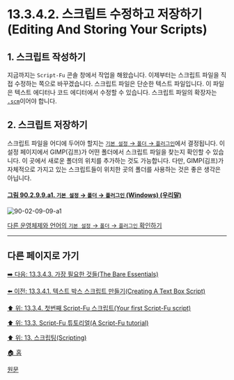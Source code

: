 # 13.3.4.2. 스크립트 수정하고 저장하기(Editing And Storing Your Scripts)
## 1. 스크립트 작성하기
지금까지는 `Script-Fu` 콘솔 창에서 작업을 해왔습니다. 이제부터는 스크립트 파일을 직접 수정하는 쪽으로 바꾸겠습니다. 스크립트 파일은 단순한 텍스트 파일입니다. 이 파일은 텍스트 에디터나 코드 에디터에서 수정할 수 있습니다. 스크립트 파일의 확장자는 [`.scm`](./19-glossaryx-scm.md)이어야 합니다.

## 2. 스크립트 저장하기
스크립트 파일을 어디에 두어야 할지는 [`기본 설정` → `폴더` → `플러그인`](./12-01-25-data-folders.md)에서 결정됩니다. 이 설정 페이지에서 GIMP(김프)가 어떤 폴더에서 스크립트 파일을 찾는지 확인할 수 있습니다. 이 곳에서 새로운 폴더의 위치를 추가하는 것도 가능합니다. 다만, GIMP(김프)가 자체적으로 가지고 있는 스크립트들이 위치한 곳의 폴더를 사용하는 것은 좋은 생각은 아닙니다.

<a id="90-02-09-09-a1"></a>

#### [그림 90.2.9.9.a1. `기본 설정` → `폴더` → `플러그인` (Windows) (우리말)](./90-02-09-09-plugins.md#90-02-09-09-a1)
![90-02-09-09-a1](https://github.com/wonder13662/gimp/assets/15767104/d22a874c-5012-4210-966f-25f2293caca0)

[다른 운영체제와 언어의 `기본 설정` → `폴더` → `플러그인` 확인하기](./90-02-09-09-plugins.md#90-02-09-09-a2)

***

## 다른 페이지로 가기

[➡️ 다음: 13.3.4.3. 가장 필요한 것들(The Bare Essentials)](./13-03-04-03-the_bare_essentials.md)

[⬅️ 이전: 13.3.4.1. 텍스트 박스 스크립트 만들기(Creating A Text Box Script)](./13-03-04-01-creating_a_text_box_script.md)

[⬆️ 위: 13.3.4. 첫번째 Script-Fu 스크립트(Your first Script-Fu script)](./13-03-04-00-your-first-script-fu-script.md)

[⬆️ 위: 13.3. Script-Fu 튜토리얼(A Script-Fu tutorial)](./13-03-00-a-script-fu-tutorial.md)

[⬆️ 위: 13. 스크립팅(Scripting)](./13-00-scripting.md)

[🏠 홈](./00-home.md)

[원문](https://docs.gimp.org/2.10/ko/gimp-using-script-fu-tutorial-first-script.html#idm9838)